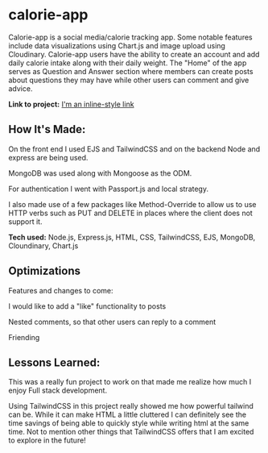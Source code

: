 # calorie-app

Calorie-app is a social media/calorie tracking app. Some notable features include data visualizations using Chart.js and image upload using Cloudinary. Calorie-app users have the ability to create an account and add daily calorie intake along with their daily weight. The "Home" of the app serves as Question and Answer section where members can create posts about questions they may have while other users can comment and give advice.

**Link to project:** [I'm an inline-style link](https://icy-glade-9716.fly.dev/)

## How It's Made:

On the front end I used EJS and TailwindCSS and on the backend Node and express are being used.

MongoDB was used along with Mongoose as the ODM.

For authentication I went with Passport.js and local strategy.


I also made use of a few packages like Method-Override to allow us to use HTTP verbs such as PUT and DELETE in places where the client does not support it. 


**Tech used:** Node.js, Express.js, HTML, CSS, TailwindCSS, EJS, MongoDB, Cloundinary, Chart.js

## Optimizations

Features and changes to come:

I would like to add a "like" functionality to posts

Nested comments, so that other users can reply to a comment

Friending

## Lessons Learned:

This was a really fun project to work on that made me realize how much I enjoy Full stack development.

Using TailwindCSS in this project really showed me how powerful tailwind can be. While it can make HTML a little cluttered I can definitely see the time savings of being able to quickly style while writing html at the same time. Not to mention other things that TailwindCSS offers that I am excited to explore in the future!
